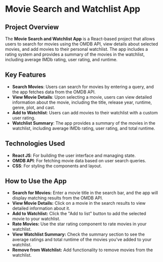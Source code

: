 # **Movie Search and Watchlist App**

## **Project Overview**

The **Movie Search and Watchlist App** is a React-based project that allows users to search for movies using the OMDB API, view details about selected movies, and add movies to their personal watchlist. The app includes a rating system and provides a summary of the movies in the watchlist, including average IMDb rating, user rating, and runtime.

## **Key Features**

* **Search Movies**: Users can search for movies by entering a query, and the app fetches data from the OMDB API.
* **View Movie Details**: Upon selecting a movie, users can view detailed information about the movie, including the title, release year, runtime, genre, plot, and cast.
* **Add to Watchlist**: Users can add movies to their watchlist with a custom user rating.
* **Watchlist Summary**: The app provides a summary of the movies in the watchlist, including average IMDb rating, user rating, and total runtime.

## **Technologies Used**

* **React JS**: For building the user interface and managing state.
* **OMDB API**: For fetching movie data based on user search queries.
* **CSS**: For styling the components and layout.

## **How to Use the App**

* **Search for Movies:** Enter a movie title in the search bar, and the app will display matching results from the OMDB API.
* **View Movie Details:** Click on a movie in the search results to view detailed information about it.
* **Add to Watchlist:** Click the "Add to list" button to add the selected movie to your watchlist.
* **Rate Movies:** Use the star rating component to rate movies in your watchlist.
* **View Watchlist Summary:** Check the summary section to see the average ratings and total runtime of the movies you've added to your watchlist.
* **Remove from Watchlist:** Add functionality to remove movies from the watchlist.